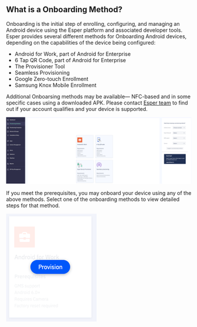 
## What is a Onboarding Method?

Onboarding is the initial step of enrolling, configuring, and managing an Android device using the Esper platform and associated developer tools. Esper provides several different methods for Onboarding Android devices, depending on the capabilities of the device being configured:

-   Android for Work, part of Android for Enterprise
-   6 Tap QR Code, part of Android for Enterprise
-   The Provisioner Tool
-   Seamless Provisioning
-   Google Zero-touch Enrollment
-   Samsung Knox Mobile Enrollment
    

Additional Onboarsing methods may be available— NFC-based and in some specific cases using a downloaded APK. Please contact [Esper team](mailto:support@esper.io) to find out if your account qualifies and your device is supported.

![Onboarding methods](./images/ProvisioningMethod_MainPage.png)

If you meet the prerequisites, you may onboard your device using any of the above methods. Select one of the onboarding methods to view detailed steps for that method.



![provision](./images/provision_tile.png)

